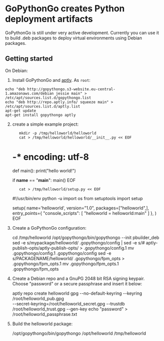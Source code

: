 GoPythonGo creates Python deployment artifacts
==============================================

GoPythonGo is still under very active development. Currently you can use it to build .deb packages to deploy virtual
environments using Debian packages.

Getting started
---------------

On Debian:

  1. Install GoPythonGo and [aptly](https://aptly.info). As `root`:

    echo "deb http://gopythongo.s3-website.eu-central-1.amazonaws.com/debian jessie main" > /etc/apt/sources.list.d/gopythongo.list
    echo "deb http://repo.aptly.info/ squeeze main" > /etc/apt/sources.list.d/aptly.list
    apt-get update
    apt-get install gopythongo aptly

  2. create a simple example project:

            mkdir -p /tmp/helloworld/helloworld
            cat > /tmp/helloworld/helloworld/__init__.py << EOF
        # -* encoding: utf-8

        def main():
            print("hello world!")

        if __name__ == "__main__":
            main()
        EOF

            cat > /tmp/helloworld/setup.py << EOF
        #!/usr/bin/env python -u
        import os
        from setuptools import setup

        setup(
            name='helloworld',
            version="1.0",
            packages=["helloworld",],
            entry_points={
                "console_scripts": [
                    "helloworld = helloworld:main"
                ]
            },
        )
        EOF

  3. Create a GoPythonGo configuration:

        cd /tmp/helloworld
        /opt/gopythongo/bin/gopythongo --init pbuilder_deb
        sed -e s/mypackage/helloworld/ .gopythongo/config | sed -e s/# aptly-publish-opts/aptly-publish-opts/ > .gopythongo/config.1
        mv .gopythongo/config.1 .gopythongo/config
        sed -e s/PACKAGENAME/helloworld/ .gopythongo/fpm_opts > .gopythongo/fpm_opts.1
        mv .gopythongo/fpm_opts.1 .gopythongo/fpm_opts

  4. Create a Debian repo and a GnuPG 2048 bit RSA signing keypair. Choose "password" or a secure passphrase and
     insert it below:

        aptly repo create helloworld
        gpg --no-default-keyring --keyring /root/helloworld_pub.gpg \
            --secret-keyring=/root/helloworld_secret.gpg --trustdb /root/helloworld_trust.gpg --gen-key
        echo "password" > /root/helloworld_passphrase.txt

  5. Build the helloworld package:

        /opt/gopythongo/bin/gopythongo /opt/helloworld /tmp/helloworld
